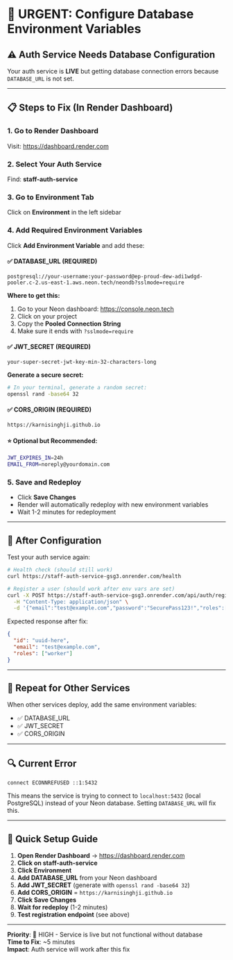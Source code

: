 # 🔧 URGENT: Configure Database Environment Variables

## ⚠️ Auth Service Needs Database Configuration

Your auth service is **LIVE** but getting database connection errors because `DATABASE_URL` is not set.

---

## 📋 Steps to Fix (In Render Dashboard)

### 1. Go to Render Dashboard
Visit: https://dashboard.render.com

### 2. Select Your Auth Service
Find: **staff-auth-service**

### 3. Go to Environment Tab
Click on **Environment** in the left sidebar

### 4. Add Required Environment Variables

Click **Add Environment Variable** and add these:

#### ✅ DATABASE_URL (REQUIRED)
```
postgresql://your-username:your-password@ep-proud-dew-adi1wdgd-pooler.c-2.us-east-1.aws.neon.tech/neondb?sslmode=require
```

**Where to get this:**
1. Go to your Neon dashboard: https://console.neon.tech
2. Click on your project
3. Copy the **Pooled Connection String**
4. Make sure it ends with `?sslmode=require`

#### ✅ JWT_SECRET (REQUIRED)
```
your-super-secret-jwt-key-min-32-characters-long
```

**Generate a secure secret:**
```bash
# In your terminal, generate a random secret:
openssl rand -base64 32
```

#### ✅ CORS_ORIGIN (REQUIRED)
```
https://karnisinghji.github.io
```

#### ⭐ Optional but Recommended:
```bash
JWT_EXPIRES_IN=24h
EMAIL_FROM=noreply@yourdomain.com
```

### 5. Save and Redeploy
- Click **Save Changes**
- Render will automatically redeploy with new environment variables
- Wait 1-2 minutes for redeployment

---

## 🧪 After Configuration

Test your auth service again:

```bash
# Health check (should still work)
curl https://staff-auth-service-gsg3.onrender.com/health

# Register a user (should work after env vars are set)
curl -X POST https://staff-auth-service-gsg3.onrender.com/api/auth/register \
  -H "Content-Type: application/json" \
  -d '{"email":"test@example.com","password":"SecurePass123!","roles":["worker"]}'
```

Expected response after fix:
```json
{
  "id": "uuid-here",
  "email": "test@example.com",
  "roles": ["worker"]
}
```

---

## 📝 Repeat for Other Services

When other services deploy, add the same environment variables:
- ✅ DATABASE_URL
- ✅ JWT_SECRET  
- ✅ CORS_ORIGIN

---

## 🔍 Current Error

```
connect ECONNREFUSED ::1:5432
```

This means the service is trying to connect to `localhost:5432` (local PostgreSQL) instead of your Neon database. Setting `DATABASE_URL` will fix this.

---

## 🚀 Quick Setup Guide

1. **Open Render Dashboard** → https://dashboard.render.com
2. **Click on staff-auth-service**
3. **Click Environment**
4. **Add DATABASE_URL** from your Neon dashboard
5. **Add JWT_SECRET** (generate with `openssl rand -base64 32`)
6. **Add CORS_ORIGIN** = `https://karnisinghji.github.io`
7. **Click Save Changes**
8. **Wait for redeploy** (1-2 minutes)
9. **Test registration endpoint** (see above)

---

**Priority**: 🔴 HIGH - Service is live but not functional without database  
**Time to Fix**: ~5 minutes  
**Impact**: Auth service will work after this fix
